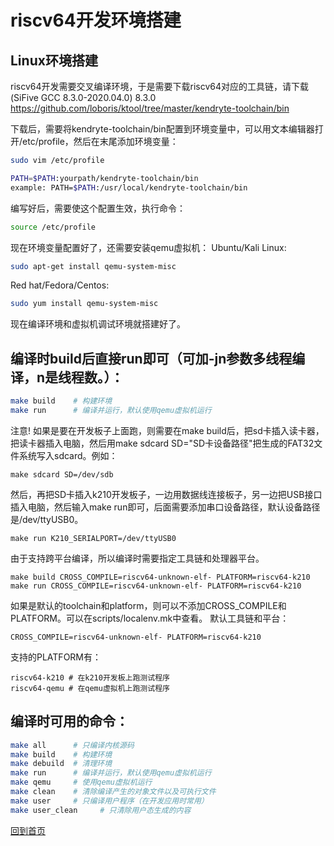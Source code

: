 # riscv64开发环境搭建

## Linux环境搭建
riscv64开发需要交叉编译环境，于是需要下载riscv64对应的工具链，请下载(SiFive GCC 8.3.0-2020.04.0) 8.3.0  https://github.com/loboris/ktool/tree/master/kendryte-toolchain/bin

下载后，需要将kendryte-toolchain/bin配置到环境变量中，可以用文本编辑器打开/etc/profile，然后在末尾添加环境变量：
```bash
sudo vim /etc/profile
```
```bash
PATH=$PATH:yourpath/kendryte-toolchain/bin
example: PATH=$PATH:/usr/local/kendryte-toolchain/bin
```
编写好后，需要使这个配置生效，执行命令：
```bash
source /etc/profile
```
现在环境变量配置好了，还需要安装qemu虚拟机：
Ubuntu/Kali Linux: 
```bash
sudo apt-get install qemu-system-misc
```
Red hat/Fedora/Centos: 
```bash
sudo yum install qemu-system-misc
```
现在编译环境和虚拟机调试环境就搭建好了。

## 编译时build后直接run即可（可加-jn参数多线程编译，n是线程数。）：

```bash
make build    # 构建环境
make run      # 编译并运行，默认使用qemu虚拟机运行
```
注意! 如果是要在开发板子上面跑，则需要在make build后，把sd卡插入读卡器，把读卡器插入电脑，然后用make sdcard SD="SD卡设备路径"把生成的FAT32文件系统写入sdcard。例如：
```
make sdcard SD=/dev/sdb
```
然后，再把SD卡插入k210开发板子，一边用数据线连接板子，另一边把USB接口插入电脑，然后输入make run即可，后面需要添加串口设备路径，默认设备路径是/dev/ttyUSB0。
```
make run K210_SERIALPORT=/dev/ttyUSB0
```

由于支持跨平台编译，所以编译时需要指定工具链和处理器平台。
```
make build CROSS_COMPILE=riscv64-unknown-elf- PLATFORM=riscv64-k210
make run CROSS_COMPILE=riscv64-unknown-elf- PLATFORM=riscv64-k210
```

如果是默认的toolchain和platform，则可以不添加CROSS_COMPILE和PLATFORM。可以在scripts/localenv.mk中查看。
默认工具链和平台：
```
CROSS_COMPILE=riscv64-unknown-elf- PLATFORM=riscv64-k210
```
支持的PLATFORM有：
```
riscv64-k210 # 在k210开发板上跑测试程序
riscv64-qemu # 在qemu虚拟机上跑测试程序
```

## 编译时可用的命令：
```bash
make all      # 只编译内核源码
make build    # 构建环境
make debuild  # 清理环境
make run      # 编译并运行，默认使用qemu虚拟机运行
make qemu     # 使用qemu虚拟机运行
make clean    # 清除编译产生的对象文件以及可执行文件
make user     # 只编译用户程序（在开发应用时常用）
make user_clean     # 只清除用户态生成的内容
```

[回到首页](../../README.md)